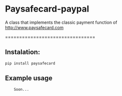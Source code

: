 Paysafecard-paypal
==================

A class that implements the classic payment function of http://www.paysafecard.com

================================
## Instalation:
```
pip install paysafecard
```
## Example usage
```
    Soon...
```